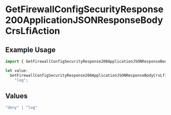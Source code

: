 # GetFirewallConfigSecurityResponse200ApplicationJSONResponseBodyCrsLfiAction

## Example Usage

```typescript
import { GetFirewallConfigSecurityResponse200ApplicationJSONResponseBodyCrsLfiAction } from "@vercel/sdk/models/getfirewallconfigop.js";

let value:
  GetFirewallConfigSecurityResponse200ApplicationJSONResponseBodyCrsLfiAction =
    "log";
```

## Values

```typescript
"deny" | "log"
```